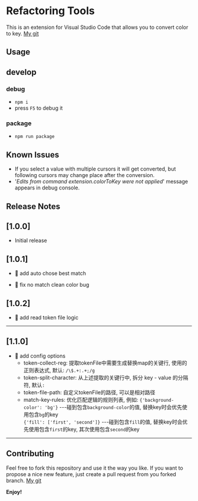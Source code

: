# Refactoring Tools

This is an extension for Visual Studio Code that allows you to convert color to key.
[My git](http://git.patsnap.com/lidi/refactoring-tools)
## Usage


## develop
### debug
- `npm i`
- press `F5` to debug it

### package
- `npm run package`

## Known Issues

- If you select a value with multiple cursors it will get converted, but following cursors may change place after the conversion.
- '_Edits from command extension.colorToKey were not applied_' message appears in debug console.

## Release Notes

## [1.0.0]
- Initial release

## [1.0.1]
- :gift: add auto chose best match

- :bug: fix no match clean color bug

## [1.0.2]
- :gift: add read token file logic
---

## [1.1.0]
- :gift: add config options
    - token-collect-reg: 提取tokenFile中需要生成替换map的关键行, 使用的正则表达式, 默认: `/\$.+:.+;/g`
    - token-split-character: 从上述提取的关键行中, 拆分 key - value 的分隔符, 默认`:`
    - token-file-path: 自定义tokenFile的路径, 可以是相对路径
    - match-key-rules: 优化匹配逻辑的规则列表, 例如: 
        `{'background-color': 'bg'}` ---碰到包含`background-color`的值, 替换key时会优先使用包含`bg`的key  
        `{'fill': ['first', 'second']}` ---碰到包含`fill`的值, 替换key时会优先使用包含`first`的key, 其次使用包含`second`的key
---

## Contributing

Feel free to fork this repository and use it the way you like. If you want to propose a nice new feature, just create a pull request from you forked branch.
[My git](http://git.patsnap.com/lidi/refactoring-tools)

**Enjoy!**
